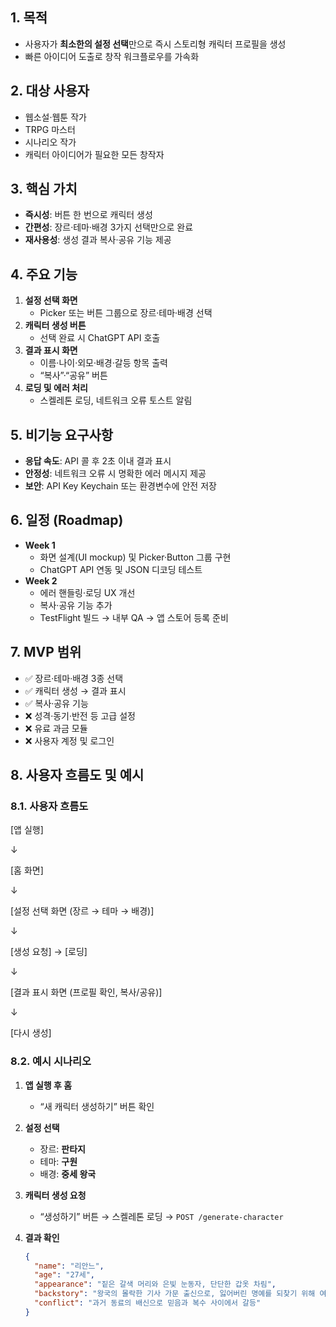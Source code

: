 ## 1. 목적

- 사용자가 **최소한의 설정 선택**만으로 즉시 스토리형 캐릭터 프로필을 생성
- 빠른 아이디어 도출로 창작 워크플로우를 가속화

## 2. 대상 사용자

- 웹소설·웹툰 작가
- TRPG 마스터
- 시나리오 작가
- 캐릭터 아이디어가 필요한 모든 창작자

## 3. 핵심 가치

- **즉시성**: 버튼 한 번으로 캐릭터 생성
- **간편성**: 장르·테마·배경 3가지 선택만으로 완료
- **재사용성**: 생성 결과 복사·공유 기능 제공

## 4. 주요 기능

1. **설정 선택 화면**
    - Picker 또는 버튼 그룹으로 장르·테마·배경 선택
2. **캐릭터 생성 버튼**
    - 선택 완료 시 ChatGPT API 호출
3. **결과 표시 화면**
    - 이름·나이·외모·배경·갈등 항목 출력
    - “복사”·“공유” 버튼
4. **로딩 및 에러 처리**
    - 스켈레톤 로딩, 네트워크 오류 토스트 알림

## 5. 비기능 요구사항

- **응답 속도**: API 콜 후 2초 이내 결과 표시
- **안정성**: 네트워크 오류 시 명확한 에러 메시지 제공
- **보안**: API Key Keychain 또는 환경변수에 안전 저장

## 6. 일정 (Roadmap)

- **Week 1**
    - 화면 설계(UI mockup) 및 Picker·Button 그룹 구현
    - ChatGPT API 연동 및 JSON 디코딩 테스트
- **Week 2**
    - 에러 핸들링·로딩 UX 개선
    - 복사·공유 기능 추가
    - TestFlight 빌드 → 내부 QA → 앱 스토어 등록 준비

## 7. MVP 범위

- ✅ 장르·테마·배경 3종 선택
- ✅ 캐릭터 생성 → 결과 표시
- ✅ 복사·공유 기능
- ❌ 성격·동기·반전 등 고급 설정
- ❌ 유료 과금 모듈
- ❌ 사용자 계정 및 로그인

## 8. 사용자 흐름도 및 예시

### 8.1. 사용자 흐름도

<aside>

[앱 실행]

↓

[홈 화면]

↓

[설정 선택 화면 (장르 → 테마 → 배경)]

↓

[생성 요청] → [로딩]

↓

[결과 표시 화면 (프로필 확인, 복사/공유)]

↓

[다시 생성]

</aside>

### 8.2. 예시 시나리오

1. **앱 실행 후 홈**
    - “새 캐릭터 생성하기” 버튼 확인
2. **설정 선택**
    - 장르: **판타지**
    - 테마: **구원**
    - 배경: **중세 왕국**
3. **캐릭터 생성 요청**
    - “생성하기” 버튼 → 스켈레톤 로딩 → `POST /generate-character`
4. **결과 확인**
    
    ```json
    {
      "name": "리안느",
      "age": "27세",
      "appearance": "짙은 갈색 머리와 은빛 눈동자, 단단한 갑옷 차림",
      "backstory": "왕국의 몰락한 기사 가문 출신으로, 잃어버린 명예를 되찾기 위해 여행 중",
      "conflict": "과거 동료의 배신으로 믿음과 복수 사이에서 갈등"
    }
    
    ```